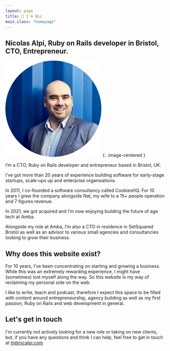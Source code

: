 ```yaml
---
layout: page
title: 👋 I'm Nic
main_class: "homepage"
---
```


## Nicolas Alpi, Ruby on Rails developer in Bristol, CTO, Entrepreneur.

![Nic Alpi face round](/assets/images/avatar-round-300.png)
{: .image-centered }

I’m a CTO, Ruby on Rails developer and entrepreneur based in Bristol, UK.

I’ve got more than 20 years of experience building software for early-stage startups, scale-ups up and enterprise organisations.

In 2011, I co-founded a software consultancy called CookiesHQ. For 10 years I grew the company alongside Nat, my wife to a 15+ people operation and 7 figures revenue.

In 2021, we got acquired and I’m now enjoying building the future of age tech at Amba.

Alongside my role at Amba, I’m also a CTO in residence in SetSquared Bristol as well as an advisor to various small agencies and consultancies looking to grow their business.

## Why does this website exist?

For 10 years, I’ve been concentrating on starting and growing a business. While this was an extremely rewarding experience, I might have (sometimes) lost myself along the way. So this website is my way of reclaiming my personal side on the web.

I like to write, teach and podcast, therefore I expect this space to be filled with content around entrepreneurship, agency building as well as my first passion, Ruby on Rails and web development in general.

<div class="callout-yellow">
  <h2>Let's get in touch</h2>
  <p>I'm currently not actively looking for a new role or taking on new clients,
  but, if you have any questions and think I can help, feel free to get in touch
  at <a href="mailto:hi@nicalpi.com">hi@nicalpi.com</a></p>
</div>
